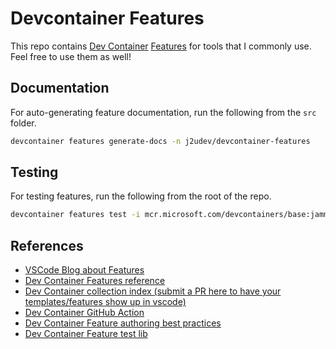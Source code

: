 # Devcontainer Features

This repo contains [Dev Container](https://containers.dev/overview)
[Features](https://containers.dev/implementors/features/) for tools that I
commonly use. Feel free to use them as well!

## Documentation

For auto-generating feature documentation, run the following from the `src` folder.

```sh
devcontainer features generate-docs -n j2udev/devcontainer-features
```

## Testing

For testing features, run the following from the root of the repo.

```sh
devcontainer features test -i mcr.microsoft.com/devcontainers/base:jammy
```

## References

- [VSCode Blog about Features](https://code.visualstudio.com/blogs/2022/09/15/dev-container-features)
- [Dev Container Features reference](https://containers.dev/implementors/features/)
- [Dev Container collection index (submit a PR here to have your templates/features show up in vscode)](https://github.com/devcontainers/devcontainers.github.io/blob/gh-pages/_data/collection-index.yml)
- [Dev Container GitHub Action](https://github.com/devcontainers/action/blob/main/action.yml)
- [Dev Container Feature authoring best practices](https://containers.dev/guide/feature-authoring-best-practices)
- [Dev Container Feature test lib](https://github.com/devcontainers/cli/blob/HEAD/docs/features/test.md#dev-container-features-test-lib)
